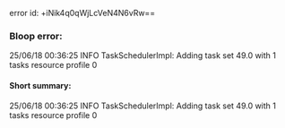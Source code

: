 error id: +iNik4q0qWjLcVeN4N6vRw==
### Bloop error:

25/06/18 00:36:25 INFO TaskSchedulerImpl: Adding task set 49.0 with 1 tasks resource profile 0
#### Short summary: 

25/06/18 00:36:25 INFO TaskSchedulerImpl: Adding task set 49.0 with 1 tasks resource profile 0
